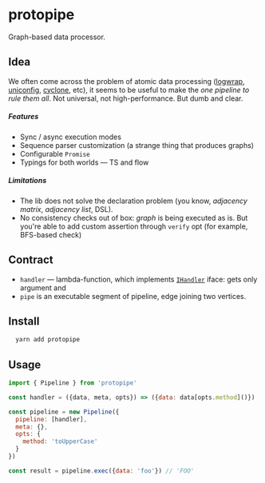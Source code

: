 # protopipe
Graph-based data processor.

## Idea
We often come across the problem of atomic data processing ([logwrap](https://github.com/qiwi/logwrap), [uniconfig](https://github.com/qiwi/uniconfig), [cyclone](https://github.com/qiwi/cyclone), etc), it seems to be useful to make the _one pipeline to rule them all_.
Not universal, not high-performance. But dumb and clear.  

##### Features
* Sync / async execution modes
* Sequence parser customization (a strange thing that produces graphs)
* Configurable `Promise`
* Typings for both worlds — TS and flow

##### Limitations
* The lib does not solve the declaration problem (you know, _adjacency matrix_, _adjacency list_, DSL).
* No consistency checks out of box: _graph_ is being executed as is. But you're able to add custom assertion through `verify` opt (for example, BFS-based check)

## Contract
* `handler` — lambda-function, which implements [`IHandler`](./src/main/ts/interface.ts) iface: gets only argument and
* `pipe` is an executable segment of pipeline, edge joining two vertices.

## Install
```bash
  yarn add protopipe
```

## Usage
```javascript
import { Pipeline } from 'protopipe'

const handler = ({data, meta, opts}) => ({data: data[opts.method]()})

const pipeline = new Pipeline({
  pipeline: [handler],
  meta: {},
  opts: {
    method: 'toUpperCase'
  }
})

const result = pipeline.exec({data: 'foo'}) // 'FOO'
```
